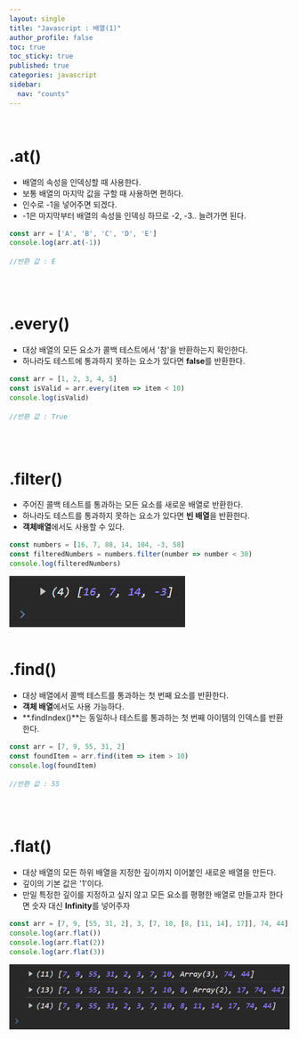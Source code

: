 ```yaml
---
layout: single
title: "Javascript : 배열(1)"
author_profile: false
toc: true
toc_sticky: true
published: true
categories: javascript
sidebar:
  nav: "counts"
---
```


<br>

# .at()

* 배열의 속성을 인덱싱할 때 사용한다.
* 보통 배열의 마지막 값을 구할 때 사용하면 편하다.
* 인수로 -1을 넣어주면 되겠다.
* -1은 마지막부터 배열의 속성을 인덱싱 하므로 -2, -3.. 늘려가면 된다.

```javascript
const arr = ['A', 'B', 'C', 'D', 'E']
console.log(arr.at(-1))

//반환 값 : E
```

<br>
<br>

# .every()

* 대상 배열의 모든 요소가 콜백 테스트에서 '참'을 반환하는지 확인한다.
* 하나라도 테스트에 통과하지 못하는 요소가 있다면 **false**를 반환한다.

```javascript
const arr = [1, 2, 3, 4, 5]
const isValid = arr.every(item => item < 10)
console.log(isValid)

//반환 값 : True
```

<br>
<br>

# .filter()

* 주어진 콜백 테스트를 통과하는 모든 요소를 새로운 배열로 반환한다.
* 하나라도 테스트를 통과하지 못하는 요소가 있다면 **빈 배열**을 반환한다.
* **객체배열**에서도 사용할 수 있다.

```javascript
const numbers = [16, 7, 88, 14, 104, -3, 58]
const filteredNumbers = numbers.filter(number => number < 30)
console.log(filteredNumbers)
```

<img src="/assets/images/Javascript/javascript-배열함수1.png" />

<br>
<br>

# .find()

* 대상 배열에서 콜백 테스트를 통과하는 첫 번째 요소를 반환한다.
* **객체 배열**에서도 사용 가능하다.
* **.findIndex()**는 동일하나 테스트를 통과하는 첫 번째 아이템의 인덱스를 반환한다.

```javascript
const arr = [7, 9, 55, 31, 2]
const foundItem = arr.find(item => item > 10)
console.log(foundItem)

//반환 값 : 55
```

<br>
<br>

# .flat()

* 대상 배열의 모든 하위 배열을 지정한 깊이까지 이어붙인 새로운 배열을 만든다.
* 깊이의 기본 값은 '1'이다.
* 만일 특정한 깊이를 지정하고 싶지 않고 모든 요소를 평평한 배열로 만들고자 한다면 숫자 대신 **Infinity**를 넣어주자

```javascript
const arr = [7, 9, [55, 31, 2], 3, [7, 10, [8, [11, 14], 17]], 74, 44]
console.log(arr.flat())
console.log(arr.flat(2))
console.log(arr.flat(3))
```

<img src="/assets/images/Javascript/javascript-배열함수2.png" />

<br>
<br>

